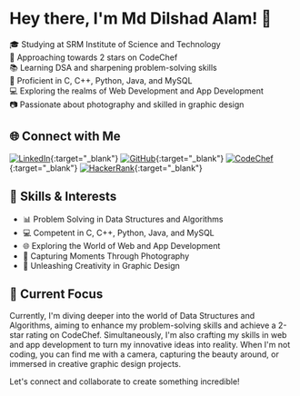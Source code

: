 # Hey there, I'm Md Dilshad Alam! 👋

🎓 Studying at SRM Institute of Science and Technology  
🌟 Approaching towards 2 stars on CodeChef  
📚 Learning DSA and sharpening problem-solving skills  
🚀 Proficient in C, C++, Python, Java, and MySQL  
💻 Exploring the realms of Web Development and App Development  
📷 Passionate about photography and skilled in graphic design  

## 🌐 Connect with Me

[![LinkedIn](https://img.shields.io/badge/-md.dilshad-alam-blue?style=flat&logo=linkedin&logoColor=white)](https://www.linkedin.com/in/alamdilshad87/){:target="_blank"}
[![GitHub](https://img.shields.io/badge/-dilshad--alam-black?style=flat&logo=github&logoColor=white)](https://github.com/alamdilshad87){:target="_blank"}
[![CodeChef](https://img.shields.io/badge/-dilshad__alam-%23B92B27?style=flat&logo=codechef&logoColor=white)](https://www.codechef.com/users/alam_dilshad87){:target="_blank"}
[![HackerRank](https://img.shields.io/badge/-dilshad__alam-brightgreen?style=flat&logo=hackerrank&logoColor=white)](https://www.hackerrank.com/ma8680){:target="_blank"}



## 🚀 Skills & Interests

- 📊 Problem Solving in Data Structures and Algorithms
- 💻 Competent in C, C++, Python, Java, and MySQL
- 🌐 Exploring the World of Web and App Development
- 📸 Capturing Moments Through Photography
- 🎨 Unleashing Creativity in Graphic Design

## 🌱 Current Focus

Currently, I'm diving deeper into the world of Data Structures and Algorithms, aiming to enhance my problem-solving skills and achieve a 2-star rating on CodeChef. Simultaneously, I'm also crafting my skills in web and app development to turn my innovative ideas into reality. When I'm not coding, you can find me with a camera, capturing the beauty around, or immersed in creative graphic design projects.

Let's connect and collaborate to create something incredible!


